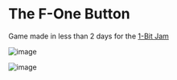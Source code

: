 # The F-One Button

Game made in less than 2 days for the [1-Bit Jam](https://itch.io/jam/1-bit-jam-101/rate/983844)

![image](https://github.com/VGirotto/Game-OneButton/assets/39141480/e124078f-0255-405f-a706-a8051cbd3709)

![image](https://github.com/VGirotto/Game-OneButton/assets/39141480/6c484051-a5a0-46f5-8351-65194c71da7b)
